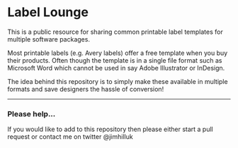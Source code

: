 # Label Lounge

This is a public resource for sharing common printable label templates for multiple software packages.

Most printable labels (e.g. Avery labels) offer a free template when you buy their products. Often though the template is in a single file format such as Microsoft Word which cannot be used in say Adobe Illustrator or InDesign. 

The idea behind this repository is to simply make these available in multiple formats and save designers the hassle of conversion!

---

### Please help...

If you would like to add to this repository then please either start a pull request or contact me on twitter @jimhilluk

